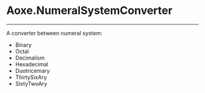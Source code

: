 # Aoxe.NumeralSystemConverter

---

A converter between numeral system:

* Binary
* Octal
* Decimalism
* Hexadecimal
* Duotricemary
* ThirtySixAry
* SixtyTwoAry